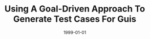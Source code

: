 ---
title: "Using A Goal-Driven Approach To Generate Test Cases For Guis"
date: 1999-01-01
venue: "Proceedings of the 1999 International Conference on Software Engineering, ICSE' 99, Los Angeles, CA, USA, May 16-22, 1999"
paperurl: https://doi.org/10.1145/302405.302632
authors: "Atif M Memon, Martha E Pollack and Mary Lou Soffa"
awards: ""
---